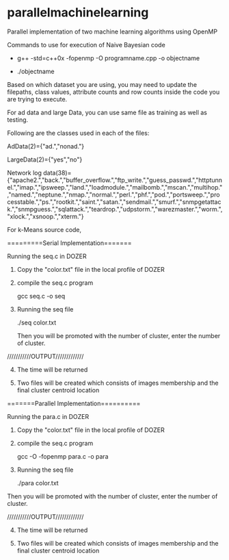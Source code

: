 # parallelmachinelearning


Parallel implementation of two machine learning algorithms using OpenMP


Commands to use for execution of Naive Bayesian code


- g++ -std=c++0x -fopenmp -O programname.cpp -o objectname


- ./objectname


Based on which dataset you are using, you may need to update the filepaths, class values, attribute counts and row counts inside the code you are trying to execute.

For ad data and large Data, you can use same file as training as well as testing.


Following are the classes used in each of the files:


AdData(2)={"ad.","nonad."}


LargeData(2)={"yes","no"}


Network log data(38)={"apache2.","back.","buffer_overflow.","ftp_write.","guess_passwd.","httptunnel.","imap.","ipsweep.","land.","loadmodule.","mailbomb.","mscan.","multihop.","named.","neptune.","nmap.","normal.","perl.","phf.","pod.","portsweep.","processtable.","ps.","rootkit.","saint.","satan.","sendmail.","smurf.","snmpgetattack.","snmpguess.","sqlattack.","teardrop.","udpstorm.","warezmaster.","worm.","xlock.","xsnoop.","xterm."}



For k-Means source code,

=========Serial Implementation=======


Running the seq.c in DOZER


1. Copy the "color.txt" file in the local profile of DOZER


2. compile the seq.c program


   gcc seq.c -o seq


3. Running the seq file


   ./seq color.txt
   
   
   Then you will be promoted with the number of cluster, enter the number of cluster.


///////////OUTPUT/////////////


4. The time will be returned


5. Two files will be created which consists of images membership and the final cluster centroid location 


=======Parallel Implementation==========


Running the para.c in DOZER


1. Copy the "color.txt" file in the local profile of DOZER


2. compile the seq.c program


   gcc -O -fopenmp para.c -o para


3. Running the seq file


   ./para color.txt
  
  
  Then you will be promoted with the number of cluster, enter the number of cluster.


///////////OUTPUT/////////////


4. The time will be returned


5. Two files will be created which consists of images membership and the final cluster centroid location 
